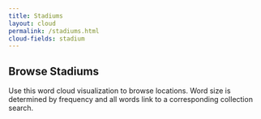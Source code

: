 ```yaml
---
title: Stadiums
layout: cloud
permalink: /stadiums.html
cloud-fields: stadium
---
```


## Browse Stadiums

Use this word cloud visualization to browse locations.
Word size is determined by frequency and all words link to a corresponding collection search.
